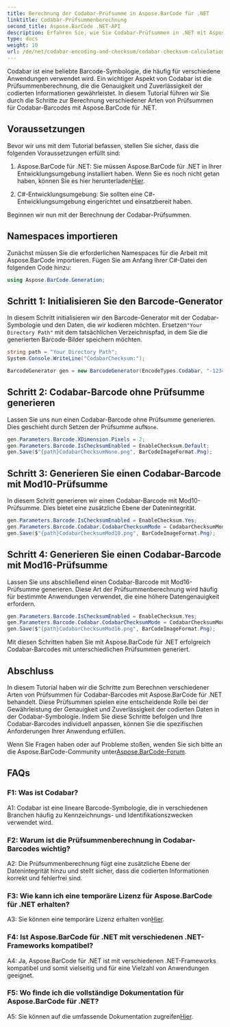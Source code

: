 ```yaml
---
title: Berechnung der Codabar-Prüfsumme in Aspose.BarCode für .NET
linktitle: Codabar-Prüfsummenberechnung
second_title: Aspose.BarCode .NET-API
description: Erfahren Sie, wie Sie Codabar-Prüfsummen in .NET mit Aspose.BarCode berechnen. Verbessern Sie die Datengenauigkeit in Codabar-Barcodes. Erhalten Sie eine Schritt-für-Schritt-Anleitung.
type: docs
weight: 10
url: /de/net/codabar-encoding-and-checksum/codabar-checksum-calculation/
---
```

Codabar ist eine beliebte Barcode-Symbologie, die häufig für verschiedene Anwendungen verwendet wird. Ein wichtiger Aspekt von Codabar ist die Prüfsummenberechnung, die die Genauigkeit und Zuverlässigkeit der codierten Informationen gewährleistet. In diesem Tutorial führen wir Sie durch die Schritte zur Berechnung verschiedener Arten von Prüfsummen für Codabar-Barcodes mit Aspose.BarCode für .NET.

## Voraussetzungen

Bevor wir uns mit dem Tutorial befassen, stellen Sie sicher, dass die folgenden Voraussetzungen erfüllt sind:

1. Aspose.BarCode für .NET: Sie müssen Aspose.BarCode für .NET in Ihrer Entwicklungsumgebung installiert haben. Wenn Sie es noch nicht getan haben, können Sie es hier herunterladen[Hier](https://releases.aspose.com/barcode/net/).

2. C#-Entwicklungsumgebung: Sie sollten eine C#-Entwicklungsumgebung eingerichtet und einsatzbereit haben.

Beginnen wir nun mit der Berechnung der Codabar-Prüfsummen.

## Namespaces importieren

Zunächst müssen Sie die erforderlichen Namespaces für die Arbeit mit Aspose.BarCode importieren. Fügen Sie am Anfang Ihrer C#-Datei den folgenden Code hinzu:

```csharp
using Aspose.BarCode.Generation;
```

## Schritt 1: Initialisieren Sie den Barcode-Generator

 In diesem Schritt initialisieren wir den Barcode-Generator mit der Codabar-Symbologie und den Daten, die wir kodieren möchten. Ersetzen`"Your Directory Path"` mit dem tatsächlichen Verzeichnispfad, in dem Sie die generierten Barcode-Bilder speichern möchten.

```csharp
string path = "Your Directory Path";
System.Console.WriteLine("CodabarChecksum:");

BarcodeGenerator gen = new BarcodeGenerator(EncodeTypes.Codabar, "-12345-");
```

## Schritt 2: Codabar-Barcode ohne Prüfsumme generieren

 Lassen Sie uns nun einen Codabar-Barcode ohne Prüfsumme generieren. Dies geschieht durch Setzen der Prüfsumme auf`None`.

```csharp
gen.Parameters.Barcode.XDimension.Pixels = 2;
gen.Parameters.Barcode.IsChecksumEnabled = EnableChecksum.Default;
gen.Save($"{path}CodabarChecksumNone.png", BarCodeImageFormat.Png);
```

## Schritt 3: Generieren Sie einen Codabar-Barcode mit Mod10-Prüfsumme

In diesem Schritt generieren wir einen Codabar-Barcode mit Mod10-Prüfsumme. Dies bietet eine zusätzliche Ebene der Datenintegrität. 

```csharp
gen.Parameters.Barcode.IsChecksumEnabled = EnableChecksum.Yes;
gen.Parameters.Barcode.Codabar.CodabarChecksumMode = CodabarChecksumMode.Mod10;
gen.Save($"{path}CodabarChecksumMod10.png", BarCodeImageFormat.Png);
```

## Schritt 4: Generieren Sie einen Codabar-Barcode mit Mod16-Prüfsumme

Lassen Sie uns abschließend einen Codabar-Barcode mit Mod16-Prüfsumme generieren. Diese Art der Prüfsummenberechnung wird häufig für bestimmte Anwendungen verwendet, die eine höhere Datengenauigkeit erfordern.

```csharp
gen.Parameters.Barcode.IsChecksumEnabled = EnableChecksum.Yes;
gen.Parameters.Barcode.Codabar.CodabarChecksumMode = CodabarChecksumMode.Mod16;
gen.Save($"{path}CodabarChecksumMod16.png", BarCodeImageFormat.Png);
```

Mit diesen Schritten haben Sie mit Aspose.BarCode für .NET erfolgreich Codabar-Barcodes mit unterschiedlichen Prüfsummen generiert.

## Abschluss

In diesem Tutorial haben wir die Schritte zum Berechnen verschiedener Arten von Prüfsummen für Codabar-Barcodes mit Aspose.BarCode für .NET behandelt. Diese Prüfsummen spielen eine entscheidende Rolle bei der Gewährleistung der Genauigkeit und Zuverlässigkeit der codierten Daten in der Codabar-Symbologie. Indem Sie diese Schritte befolgen und Ihre Codabar-Barcodes individuell anpassen, können Sie die spezifischen Anforderungen Ihrer Anwendung erfüllen.

 Wenn Sie Fragen haben oder auf Probleme stoßen, wenden Sie sich bitte an die Aspose.BarCode-Community unter[Aspose.BarCode-Forum](https://forum.aspose.com/c/barcode/13).

## FAQs

### F1: Was ist Codabar?

A1: Codabar ist eine lineare Barcode-Symbologie, die in verschiedenen Branchen häufig zu Kennzeichnungs- und Identifikationszwecken verwendet wird.

### F2: Warum ist die Prüfsummenberechnung in Codabar-Barcodes wichtig?

A2: Die Prüfsummenberechnung fügt eine zusätzliche Ebene der Datenintegrität hinzu und stellt sicher, dass die codierten Informationen korrekt und fehlerfrei sind.

### F3: Wie kann ich eine temporäre Lizenz für Aspose.BarCode für .NET erhalten?

 A3: Sie können eine temporäre Lizenz erhalten von[Hier](https://purchase.aspose.com/temporary-license/).

### F4: Ist Aspose.BarCode für .NET mit verschiedenen .NET-Frameworks kompatibel?

A4: Ja, Aspose.BarCode für .NET ist mit verschiedenen .NET-Frameworks kompatibel und somit vielseitig und für eine Vielzahl von Anwendungen geeignet.

### F5: Wo finde ich die vollständige Dokumentation für Aspose.BarCode für .NET?

 A5: Sie können auf die umfassende Dokumentation zugreifen[Hier](https://reference.aspose.com/barcode/net/).